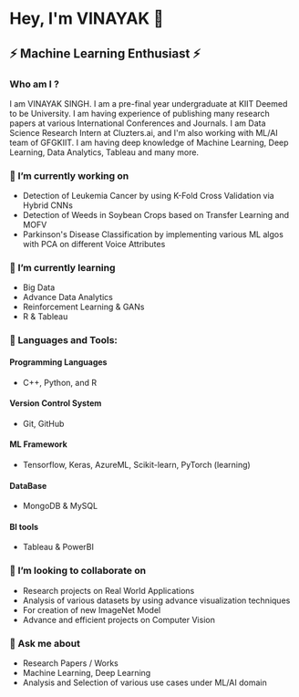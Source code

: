 # Hey, I'm VINAYAK  👋
## ⚡ Machine Learning Enthusiast ⚡

### Who am I ? 
I am VINAYAK SINGH. I am a pre-final year undergraduate at KIIT Deemed to be University. I am having experience of publishing many research papers at various International Conferences and Journals. I am Data Science Research Intern at Cluzters.ai, and I'm also working with ML/AI team of GFGKIIT. I am having deep knowledge of Machine Learning, Deep Learning, Data Analytics, Tableau and many more.

### 🔭 I’m currently working on 
- Detection of Leukemia Cancer by using  K-Fold Cross Validation via Hybrid CNNs
- Detection of Weeds in Soybean Crops based on Transfer Learning and MOFV
- Parkinson's Disease Classification by implementing various ML algos with PCA on different Voice Attributes

### 🌱 I’m currently learning
- Big Data
- Advance Data Analytics
- Reinforcement Learning & GANs
- R & Tableau
### 🌱 Languages and Tools:

#### Programming Languages
- C++, Python, and R 

#### Version Control System
- Git, GitHub

#### ML Framework
- Tensorflow, Keras, AzureML, Scikit-learn, PyTorch (learning)

#### DataBase
- MongoDB & MySQL

#### BI tools
- Tableau & PowerBI

### 👯 I’m looking to collaborate on
- Research projects on Real World Applications
- Analysis of various datasets by using advance visualization techniques
- For creation of new ImageNet Model
- Advance and efficient projects on Computer Vision

### 💬 Ask me about
- Research Papers / Works
- Machine Learning, Deep Learning
- Analysis and Selection of various use cases under ML/AI domain


 

